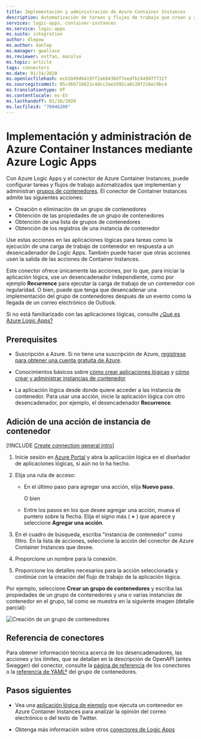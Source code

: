 ```yaml
---
title: Implementación y administración de Azure Container Instances
description: Automatización de tareas y flujos de trabajo que crean y administran implementaciones de contenedores en Azure Container Instances mediante Azure Logic Apps
services: logic-apps, container-instances
ms.service: logic-apps
ms.suite: integration
author: dlepow
ms.author: danlep
ms.manager: gwallace
ms.reviewer: estfan, macolso
ms.topic: article
tags: connectors
ms.date: 01/14/2020
ms.openlocfilehash: ecb1049d64197f2a60438df7eedfb244907f7327
ms.sourcegitcommit: 05cdbb71b621c4dcc2ae2d92ca8c20f216ec9bc4
ms.translationtype: HT
ms.contentlocale: es-ES
ms.lasthandoff: 01/16/2020
ms.locfileid: "76046206"
---
```

# <a name="deploy-and-manage-azure-container-instances-by-using-azure-logic-apps"></a>Implementación y administración de Azure Container Instances mediante Azure Logic Apps

Con Azure Logic Apps y el conector de Azure Container Instances, puede configurar tareas y flujos de trabajo automatizados que implementan y administran [grupos de contenedores](../container-instances/container-instances-container-groups.md). El conector de Container Instances admite las siguientes acciones:

* Creación o eliminación de un grupo de contenedores
* Obtención de las propiedades de un grupo de contenedores
* Obtención de una lista de grupos de contenedores
* Obtención de los registros de una instancia de contenedor

Use estas acciones en las aplicaciones lógicas para tareas como la ejecución de una carga de trabajo de contenedor en respuesta a un desencadenador de Logic Apps. También puede hacer que otras acciones usen la salida de las acciones de Container Instances. 

Este conector ofrece únicamente las acciones, por lo que, para iniciar la aplicación lógica, use un desencadenador independiente, como por ejemplo **Recurrence** para ejecutar la carga de trabajo de un contenedor con regularidad. O bien, puede que tenga que desencadenar una implementación del grupo de contenedores después de un evento como la llegada de un correo electrónico de Outlook. 

Si no está familiarizado con las aplicaciones lógicas, consulte [¿Qué es Azure Logic Apps?](../logic-apps/logic-apps-overview.md)

## <a name="prerequisites"></a>Prerequisites

* Suscripción a Azure. Si no tiene una suscripción de Azure, [regístrese para obtener una cuenta gratuita de Azure](https://azure.microsoft.com/free/). 

* Conocimientos básicos sobre [cómo crear aplicaciones lógicas](../logic-apps/quickstart-create-first-logic-app-workflow.md) y [cómo crear y administrar instancias de contenedor](../container-instances/container-instances-quickstart.md)

* La aplicación lógica desde donde quiere acceder a las instancia de contenedor. Para usar una acción, inicie la aplicación lógica con otro desencadenador, por ejemplo, el desencadenador **Recurrence**.

## <a name="add-a-container-instance-action"></a>Adición de una acción de instancia de contenedor

[!INCLUDE [Create connection general intro](../../includes/connectors-create-connection-general-intro.md)]

1. Inicie sesión en [Azure Portal](https://portal.azure.com) y abra la aplicación lógica en el diseñador de aplicaciones lógicas, si aún no lo ha hecho.

1. Elija una ruta de acceso: 

   * En el último paso para agregar una acción, elija **Nuevo paso**. 

     O bien

   * Entre los pasos en los que desee agregar una acción, mueva el puntero sobre la flecha. 
   Elija el signo más ( **+** ) que aparece y seleccione **Agregar una acción**.

1. En el cuadro de búsqueda, escriba "instancia de contenedor" como filtro. En la lista de acciones, seleccione la acción del conector de Azure Container Instances que desee.

1. Proporcione un nombre para la conexión. 

1. Proporcione los detalles necesarios para la acción seleccionada y continúe con la creación del flujo de trabajo de la aplicación lógica.

  Por ejemplo, seleccione **Crear un grupo de contenedores** y escriba las propiedades de un grupo de contenedores y una o varias instancias de contenedor en el grupo, tal como se muestra en la siguiente imagen (detalle parcial):

  ![Creación de un grupo de contenedores](./media/connectors-create-api-container-instances/logic-apps-aci-connector.png)

## <a name="connector-reference"></a>Referencia de conectores

Para obtener información técnica acerca de los desencadenadores, las acciones y los límites, que se detallan en la descripción de OpenAPI (antes Swagger) del conector, consulte la [página de referencia](/connectors/aci/) de los conectores o la [referencia de YAMLº](../container-instances/container-instances-reference-yaml.md) del grupo de contenedores.

## <a name="next-steps"></a>Pasos siguientes

* Vea una [aplicación lógica de ejemplo](https://github.com/Azure-Samples/aci-logicapps-integration) que ejecuta un contenedor en Azure Container Instances para analizar la opinión del correo electrónico o del texto de Twitter.

* Obtenga más información sobre otros [conectores de Logic Apps](../connectors/apis-list.md)
